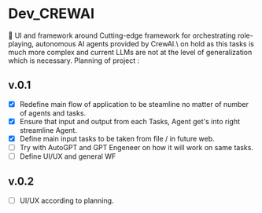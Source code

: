 # Dev_CREWAI 

🤖 UI and framework around Cutting-edge framework for orchestrating role-playing, autonomous AI agents provided by CrewAI.\ 
on hold as this tasks is much more complex and current LLMs are not at the level of generalization which is necessary. 
Planning of project : 

## v.0.1
- [X] Redefine main flow of application to be steamline no matter of number of agents and tasks. 
- [X] Ensure that input and output from each Tasks, Agent get's into right streamline Agent.
- [X] Define main input tasks to be taken from file / in future web.
- [ ] Try with AutoGPT and GPT Engeneer on how it will work on same tasks.
- [ ] Define UI/UX and general WF
## v.0.2 
- [ ] UI/UX according to planning. 
